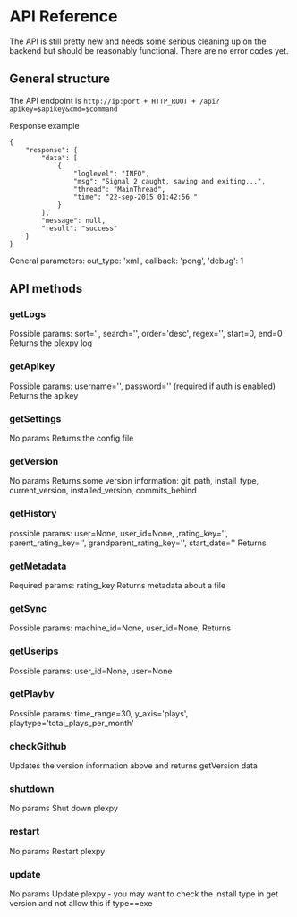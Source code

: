 # API Reference
The API is still pretty new and needs some serious cleaning up on the backend but should be reasonably functional. There are no error codes yet.

## General structure
The API endpoint is `http://ip:port + HTTP_ROOT + /api?apikey=$apikey&cmd=$command`

Response example
```
{
    "response": {
        "data": [
            {
                "loglevel": "INFO",
                "msg": "Signal 2 caught, saving and exiting...",
                "thread": "MainThread",
                "time": "22-sep-2015 01:42:56 "
            }
        ],
        "message": null,
        "result": "success"
    }
}
```

General parameters:
	out_type: 'xml',
	callback: 'pong',
	'debug': 1


## API methods

### getLogs
Possible params: sort='', search='', order='desc', regex='', start=0, end=0
Returns the plexpy log

### getApikey
Possible params: username='', password='' (required if auth is enabled)
Returns the apikey

### getSettings
No params
Returns the config file

### getVersion
No params
Returns some version information: git_path, install_type, current_version, installed_version, commits_behind

### getHistory
possible params: user=None, user_id=None, ,rating_key='', parent_rating_key='', grandparent_rating_key='', start_date=''
Returns

### getMetadata
Required params: rating_key
Returns metadata about a file

### getSync
Possible params: machine_id=None, user_id=None,
Returns

### getUserips
Possible params: user_id=None, user=None

### getPlayby
Possible params: time_range=30, y_axis='plays', playtype='total_plays_per_month'

### checkGithub
Updates the version information above and returns getVersion data

### shutdown
No params
Shut down plexpy

### restart
No params
Restart plexpy

### update
No params
Update plexpy - you may want to check the install type in get version and not allow this if type==exe
